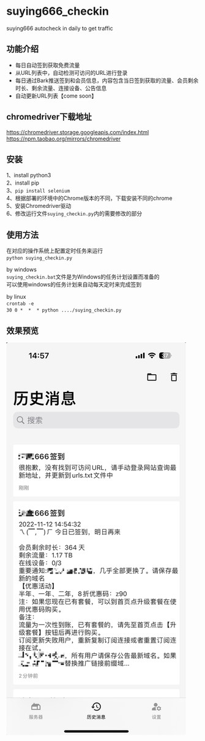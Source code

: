 # suying666_checkin
suying666 autocheck in daily to get traffic

## 功能介绍
- 每日自动签到获取免费流量  
- 从URL列表中，自动检测可访问的URL进行登录
- 每日通过Bark推送签到和会员信息，内容包含当日签到获取的流量、会员剩余时长、剩余流量、连接设备、公告信息  
- 自动更新URL列表【come soon】

## chromedriver下载地址
https://chromedriver.storage.googleapis.com/index.html  
https://npm.taobao.org/mirrors/chromedriver

## 安装
1、install python3  
2、install pip  
3、`pip install selenium`  
4、根据部署的环境中的Chrome版本的不同，下载安装不同的chrome  
5、安装Chromedriver驱动  
6、修改运行文件`suying_checkin.py`内的需要修改的部分  

## 使用方法  
在对应的操作系统上配置定时任务来运行  
`python suying_checkin.py`  

by windows  
`suying_checkin.bat`文件是为Windows的任务计划设置而准备的  
可以使用windows的任务计划来自动每天定时来完成签到

by linux  
`crontab -e`  
`30 0 *  *  * python ..../suying_checkin.py`

## 效果预览
![](https://github.com/tuchief/suying666_checkin/blob/main/image.png)

